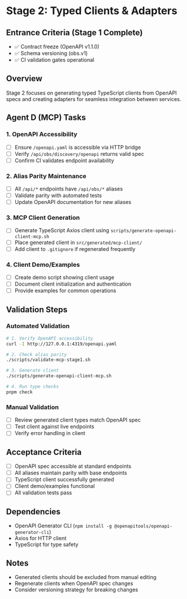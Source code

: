 # Stage 2: Typed Clients & Adapters

## Entrance Criteria (Stage 1 Complete)
- ✅ Contract freeze (OpenAPI v1.1.0)
- ✅ Schema versioning (obs.v1)
- ✅ CI validation gates operational

## Overview
Stage 2 focuses on generating typed TypeScript clients from OpenAPI specs and creating adapters for seamless integration between services.

## Agent D (MCP) Tasks

### 1. OpenAPI Accessibility
- [ ] Ensure `/openapi.yaml` is accessible via HTTP bridge
- [ ] Verify `/api/obs/discovery/openapi` returns valid spec
- [ ] Confirm CI validates endpoint availability

### 2. Alias Parity Maintenance
- [ ] All `/api/*` endpoints have `/api/obs/*` aliases
- [ ] Validate parity with automated tests
- [ ] Update OpenAPI documentation for new aliases

### 3. MCP Client Generation
- [ ] Generate TypeScript Axios client using `scripts/generate-openapi-client-mcp.sh`
- [ ] Place generated client in `src/generated/mcp-client/`
- [ ] Add client to `.gitignore` if regenerated frequently

### 4. Client Demo/Examples
- [ ] Create demo script showing client usage
- [ ] Document client initialization and authentication
- [ ] Provide examples for common operations

## Validation Steps

### Automated Validation
```bash
# 1. Verify OpenAPI accessibility
curl -I http://127.0.0.1:4319/openapi.yaml

# 2. Check alias parity
./scripts/validate-mcp-stage1.sh

# 3. Generate client
./scripts/generate-openapi-client-mcp.sh

# 4. Run type checks
pnpm check
```

### Manual Validation
- [ ] Review generated client types match OpenAPI spec
- [ ] Test client against live endpoints
- [ ] Verify error handling in client

## Acceptance Criteria
- [ ] OpenAPI spec accessible at standard endpoints
- [ ] All aliases maintain parity with base endpoints
- [ ] TypeScript client successfully generated
- [ ] Client demo/examples functional
- [ ] All validation tests pass

## Dependencies
- OpenAPI Generator CLI (`npm install -g @openapitools/openapi-generator-cli`)
- Axios for HTTP client
- TypeScript for type safety

## Notes
- Generated clients should be excluded from manual editing
- Regenerate clients when OpenAPI spec changes
- Consider versioning strategy for breaking changes